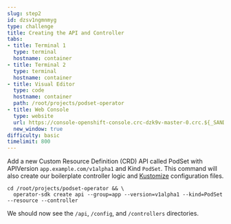 ```yaml
---
slug: step2
id: dzsv1ngmnmyg
type: challenge
title: Creating the API and Controller
tabs:
- title: Terminal 1
  type: terminal
  hostname: container
- title: Terminal 2
  type: terminal
  hostname: container
- title: Visual Editor
  type: code
  hostname: container
  path: /root/projects/podset-operator
- title: Web Console
  type: website
  url: https://console-openshift-console.crc-dzk9v-master-0.crc.${_SANDBOX_ID}.instruqt.io
  new_window: true
difficulty: basic
timelimit: 800
---
```

Add a new Custom Resource Definition (CRD) API called PodSet with APIVersion `app.example.com/v1alpha1` and Kind `PodSet`. This command will also create our boilerplate controller logic and [Kustomize](https://kustomize.io) configuration files.

```
cd /root/projects/podset-operator && \
  operator-sdk create api --group=app --version=v1alpha1 --kind=PodSet --resource --controller
```

We should now see the `/api`, `/config`, and `/controllers` directories.
